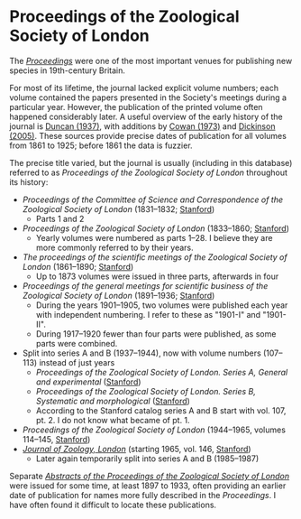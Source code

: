 # Proceedings of the Zoological Society of London

The [_Proceedings_](/cg/1) were one of the most important venues for publishing new
species in 19th-century Britain.

For most of its lifetime, the journal lacked explicit volume numbers; each volume
contained the papers presented in the Society's meetings during a particular year.
However, the publication of the printed volume often happened considerably later. A
useful overview of the early history of the journal is [Duncan (1937)](/a/14498), with
additions by [Cowan (1973)](/a/59416) and [Dickinson (2005)](/a/14497). These sources
provide precise dates of publication for all volumes from 1861 to 1925; before 1861 the
data is fuzzier.

The precise title varied, but the journal is usually (including in this database)
referred to as _Proceedings of the Zoological Society of London_ throughout its history:

- _Proceedings of the Committee of Science and Correspondence of the Zoological Society
  of London_ (1831–1832; [Stanford](https://searchworks.stanford.edu/view/10156443))
  - Parts 1 and 2
- _Proceedings of the Zoological Society of London_ (1833–1860;
  [Stanford](https://searchworks.stanford.edu/view/10156446))
  - Yearly volumes were numbered as parts 1–28. I believe they are more commonly
    referred to by their years.
- _The proceedings of the scientific meetings of the Zoological Society of London_
  (1861–1890; [Stanford](https://searchworks.stanford.edu/view/10156448))
  - Up to 1873 volumes were issued in three parts, afterwards in four
- _Proceedings of the general meetings for scientific business of the Zoological Society
  of London_ (1891–1936; [Stanford](https://searchworks.stanford.edu/view/10156452))
  - During the years 1901–1905, two volumes were published each year with independent
    numbering. I refer to these as "1901-I" and "1901-II".
  - During 1917–1920 fewer than four parts were published, as some parts were combined.
- Split into series A and B (1937–1944), now with volume numbers (107–113) instead of
  just years
  - _Proceedings of the Zoological Society of London. Series A, General and
    experimental_ ([Stanford](https://searchworks.stanford.edu/view/10156470))
  - _Proceedings of the Zoological Society of London. Series B, Systematic and
    morphological_ ([Stanford](https://searchworks.stanford.edu/view/10156473))
  - According to the Stanford catalog series A and B start with vol. 107, pt. 2. I do
    not know what became of pt. 1.
- _Proceedings of the Zoological Society of London_ (1944–1965, volumes 114–145,
  [Stanford](https://searchworks.stanford.edu/view/10156483))
- [_Journal of Zoology, London_](/cg/693) (starting 1965, vol. 146,
  [Stanford](https://searchworks.stanford.edu/view/401297))
  - Later again temporarily split into series A and B (1985–1987)

Separate [_Abstracts of the Proceedings of the Zoological Society of London_](/cg/36)
were issued for some time, at least 1897 to 1933, often providing an earlier date of
publication for names more fully described in the _Proceedings_. I have often found it
difficult to locate these publications.
